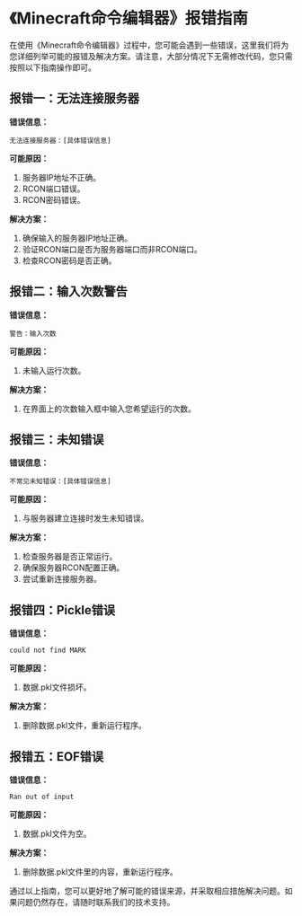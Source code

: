 # 《Minecraft命令编辑器》报错指南

在使用《Minecraft命令编辑器》过程中，您可能会遇到一些错误，这里我们将为您详细列举可能的报错及解决方案。请注意，大部分情况下无需修改代码，您只需按照以下指南操作即可。

## 报错一：无法连接服务器

**错误信息：**
```
无法连接服务器：[具体错误信息]
```

**可能原因：**
1. 服务器IP地址不正确。
2. RCON端口错误。
3. RCON密码错误。

**解决方案：**
1. 确保输入的服务器IP地址正确。
2. 验证RCON端口是否为服务器端口而非RCON端口。
3. 检查RCON密码是否正确。

## 报错二：输入次数警告

**错误信息：**
```
警告：输入次数
```

**可能原因：**
1. 未输入运行次数。

**解决方案：**
1. 在界面上的次数输入框中输入您希望运行的次数。

## 报错三：未知错误

**错误信息：**
```
不常见未知错误：[具体错误信息]
```

**可能原因：**
1. 与服务器建立连接时发生未知错误。

**解决方案：**
1. 检查服务器是否正常运行。
2. 确保服务器RCON配置正确。
3. 尝试重新连接服务器。

## 报错四：Pickle错误

**错误信息：**
```
could not find MARK
```

**可能原因：**
1. 数据.pkl文件损坏。

**解决方案：**
1. 删除数据.pkl文件，重新运行程序。

## 报错五：EOF错误

**错误信息：**
```
Ran out of input
```

**可能原因：**
1. 数据.pkl文件为空。

**解决方案：**
1. 删除数据.pkl文件里的内容，重新运行程序。

通过以上指南，您可以更好地了解可能的错误来源，并采取相应措施解决问题。如果问题仍然存在，请随时联系我们的技术支持。
